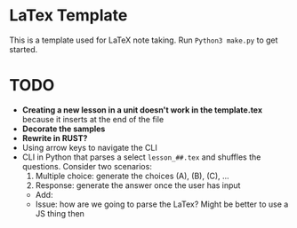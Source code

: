 # LaTex Template
This is a template used for LaTeX note taking. Run `Python3 make.py` to get started.

# TODO
- **Creating a new lesson in a unit doesn't work in the template.tex** because it inserts at the
  end of the file
- **Decorate the samples**
- **Rewrite in RUST?**
- Using arrow keys to navigate the CLI
- CLI in Python that parses a select `lesson_##.tex` and shuffles the questions. Consider two scenarios:
    1. Multiple choice: generate the choices (A), (B), (C), ...
    2. Response: generate the answer once the user has input
    - Add:
    - Issue: how are we going to parse the LaTex? Might be better to use a JS thing then
